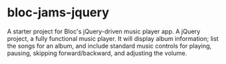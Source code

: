# bloc-jams-jquery
A starter project for Bloc's jQuery-driven music player app.
 A jQuery project,  a fully functional music player.
It will display album information;
list the songs for an album, and include standard music controls for playing, pausing, skipping forward/backward, and adjusting the volume.
